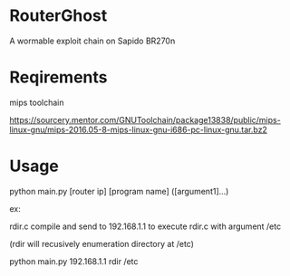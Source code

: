 # RouterGhost

A wormable exploit chain on Sapido BR270n


# Reqirements

mips toolchain

https://sourcery.mentor.com/GNUToolchain/package13838/public/mips-linux-gnu/mips-2016.05-8-mips-linux-gnu-i686-pc-linux-gnu.tar.bz2

# Usage

python main.py [router ip] [program name] ([argument1]...) 

ex:

rdir.c compile and send to 192.168.1.1 to execute rdir.c with argument /etc 


(rdir will recusively enumeration directory at /etc)

python main.py 192.168.1.1 rdir /etc
